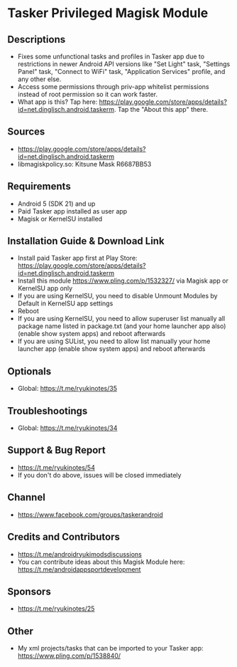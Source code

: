 # Tasker Privileged Magisk Module

## Descriptions
- Fixes some unfunctional tasks and profiles in Tasker app due to restrictions in newer Android API versions like "Set Light" task, "Settings Panel" task, "Connect to WiFi" task, "Application Services" profile, and any other else.
- Access some permissions through priv-app whitelist permissions instead of root permission so it can work faster.
- What app is this? Tap here: https://play.google.com/store/apps/details?id=net.dinglisch.android.taskerm. Tap the "About this app" there.

## Sources
- https://play.google.com/store/apps/details?id=net.dinglisch.android.taskerm
- libmagiskpolicy.so: Kitsune Mask R6687BB53

## Requirements
- Android 5 (SDK 21) and up
- Paid Tasker app installed as user app
- Magisk or KernelSU installed

## Installation Guide & Download Link
- Install paid Tasker app first at Play Store: https://play.google.com/store/apps/details?id=net.dinglisch.android.taskerm
- Install this module https://www.pling.com/p/1532327/ via Magisk app or KernelSU app only
- If you are using KernelSU, you need to disable Unmount Modules by Default in KernelSU app settings
- Reboot
- If you are using KernelSU, you need to allow superuser list manually all package name listed in package.txt (and your home launcher app also) (enable show system apps) and reboot afterwards
- If you are using SUList, you need to allow list manually your home launcher app (enable show system apps) and reboot afterwards

## Optionals
- Global: https://t.me/ryukinotes/35

## Troubleshootings
- Global: https://t.me/ryukinotes/34

## Support & Bug Report
- https://t.me/ryukinotes/54
- If you don't do above, issues will be closed immediately

## Channel
- https://www.facebook.com/groups/taskerandroid

## Credits and Contributors
- https://t.me/androidryukimodsdiscussions
- You can contribute ideas about this Magisk Module here: https://t.me/androidappsportdevelopment

## Sponsors
- https://t.me/ryukinotes/25

## Other
- My xml projects/tasks that can be imported to your Tasker app: https://www.pling.com/p/1538840/


